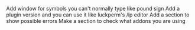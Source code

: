 Add window for symbols you can't normally type like pound sign
Add a plugin version and you can use it like luckperm's /lp editor
Add a section to show possible errors
Make a section to check what addons you are using